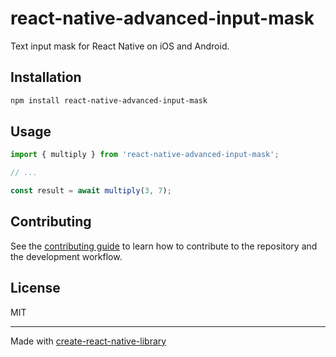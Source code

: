 # react-native-advanced-input-mask

Text input mask for React Native on iOS and Android.

## Installation

```sh
npm install react-native-advanced-input-mask
```

## Usage

```js
import { multiply } from 'react-native-advanced-input-mask';

// ...

const result = await multiply(3, 7);
```

## Contributing

See the [contributing guide](CONTRIBUTING.md) to learn how to contribute to the repository and the development workflow.

## License

MIT

---

Made with [create-react-native-library](https://github.com/callstack/react-native-builder-bob)
